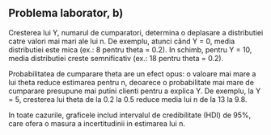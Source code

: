## Problema laborator, b)

Cresterea lui Y, numarul de cumparatori, determina o deplasare a distributiei catre valori mai mari ale lui n. De exemplu, atunci când Y = 0, media distributiei este mica (ex.: 8 pentru theta = 0.2). In schimb, pentru Y = 10, media distributiei creste semnificativ (ex.: 18 pentru theta = 0.2).

Probabilitatea de cumparare theta are un efect opus: o valoare mai mare a lui theta reduce estimarea pentru n, deoarece o probabilitate mai mare de cumparare presupune mai putini clienti pentru a explica Y. De exemplu, la Y = 5, cresterea lui theta de la 0.2 la 0.5 reduce media lui n de la 13 la 9.8.

In toate cazurile, graficele includ intervalul de credibilitate (HDI) de 95%, care ofera o masura a incertitudinii in estimarea lui n.
